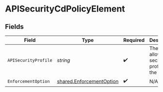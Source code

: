 # APISecurityCdPolicyElement


## Fields

| Field                                                                | Type                                                                 | Required                                                             | Description                                                          |
| -------------------------------------------------------------------- | -------------------------------------------------------------------- | -------------------------------------------------------------------- | -------------------------------------------------------------------- |
| `APISecurityProfile`                                                 | *string*                                                             | :heavy_check_mark:                                                   | The allowed api security profile for the pipeline                    |
| `EnforcementOption`                                                  | [shared.EnforcementOption](../../models/shared/enforcementoption.md) | :heavy_check_mark:                                                   | N/A                                                                  |